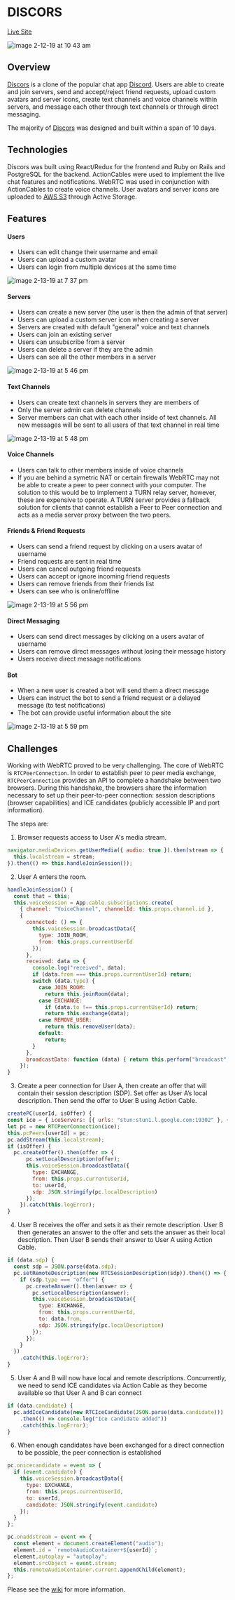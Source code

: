 # DISCORS

[Live Site](https://discors.herokuapp.com/#/)

![image 2-12-19 at 10 43 am](https://user-images.githubusercontent.com/4982876/52760440-8c526a00-2fdd-11e9-9c6c-96b68f7da4b1.jpg)

## Overview

[Discors](https://discors.herokuapp.com/#/) is a clone of the popular chat app [Discord](https://discordapp.com/). Users are able to create and join servers, send and accept/reject friend requests, upload custom avatars and server icons, create text channels and voice channels within servers, and message each other through text channels or through direct messaging.

The majority of [Discors](https://discors.herokuapp.com/#/) was designed and built within a span of 10 days.

## Technologies

Discors was built using React/Redux for the frontend and Ruby on Rails and PostgreSQL for the backend. ActionCables were used to implement the live chat features and notifications. WebRTC was used in conjunction with ActionCables to create voice channels. User avatars and server icons are uploaded to [AWS S3](https://aws.amazon.com/s3/) through Active Storage.

## Features

#### Users
  - Users can edit change their username and email
  - Users can upload a custom avatar
  - Users can login from multiple devices at the same time
  
![image 2-13-19 at 7 37 pm](https://user-images.githubusercontent.com/4982876/52754009-e8f65a80-2fc6-11e9-899f-670fd9bc3534.jpg)
  
#### Servers
  - Users can create a new server (the user is then the admin of that server)
  - Users can upload a custom server icon when creating a server
  - Servers are created with default "general" voice and text channels
  - Users can join an existing server
  - Users can unsubscribe from a server
  - Users can delete a server if they are the admin
  - Users can see all the other members in a server
  
![image 2-13-19 at 5 46 pm](https://user-images.githubusercontent.com/4982876/52749802-4d5ded80-2fb8-11e9-9293-9aa7d6dd73ac.jpg)

#### Text Channels
  - Users can create text channels in servers they are members of
  - Only the server admin can delete channels
  - Server members can chat with each other inside of text channels. All new messages will be sent to all users of that text channel in real time
  
![image 2-13-19 at 5 48 pm](https://user-images.githubusercontent.com/4982876/52749904-944be300-2fb8-11e9-9145-b0b7949a39aa.jpg)


#### Voice Channels
  - Users can talk to other members inside of voice channels
  - If you are behind a symetric NAT or certain firewalls WebRTC may not be able to create a peer to peer connect with your computer. The solution to this would be to implement a TURN relay server, however, these are expensive to operate. A TURN server provides a fallback solution for clients that cannot establish a Peer to Peer connection and acts as a media server proxy between the two peers.
  
#### Friends & Friend Requests
  - Users can send a friend request by clicking on a users avatar of username
  - Friend requests are sent in real time
  - Users can cancel outgoing friend requests
  - Users can accept or ignore incoming friend requests
  - Users can remove friends from their friends list
  - Users can see who is online/offline
  
![image 2-13-19 at 5 56 pm](https://user-images.githubusercontent.com/4982876/52749986-e2f97d00-2fb8-11e9-9a57-ddf26293013e.jpg)
  
#### Direct Messaging
  - Users can send direct messages by clicking on a users avatar of username
  - Users can remove direct messages without losing their message history
  - Users receive direct message notifications
  
#### Bot
  - When a new user is created a bot will send them a direct message
  - Users can instruct the bot to send a friend request or a delayed message (to test notifications)
  - The bot can provide useful information about the site
  
![image 2-13-19 at 5 59 pm](https://user-images.githubusercontent.com/4982876/52750073-2d7af980-2fb9-11e9-984d-67051e492edf.jpg)

## Challenges

Working with WebRTC proved to be very challenging. The core of WebRTC is `RTCPeerConnection`. In order to establish peer to peer media exchange, `RTCPeerConnection` provides an API to complete a handshake between two browsers. During this handshake, the browsers share the information necessary to set up their peer-to-peer connection: session descriptions (browser capabilities) and ICE candidates (publicly accessible IP and port information).

The steps are:

1. Browser requests access to User A's media stream.

```javascript
navigator.mediaDevices.getUserMedia({ audio: true }).then(stream => {
  this.localstream = stream;
}).then(() => this.handleJoinSession());
```

2. User A enters the room.

```javascript
handleJoinSession() {
  const that = this;
  this.voiceSession = App.cable.subscriptions.create(
    { channel: "VoiceChannel", channelId: this.props.channel.id },
    {
      connected: () => {
        this.voiceSession.broadcastData({
          type: JOIN_ROOM,
          from: this.props.currentUserId
        });
      },
      received: data => {
        console.log("received", data);
        if (data.from === this.props.currentUserId) return;
        switch (data.type) {
          case JOIN_ROOM:
            return this.joinRoom(data);
          case EXCHANGE:
            if (data.to !== this.props.currentUserId) return;
            return this.exchange(data);
          case REMOVE_USER:
            return this.removeUser(data);
          default:
            return;
        }
      },
      broadcastData: function (data) { return this.perform("broadcast", { channelId: that.props.channel.id, data }) }
    });
}
```

3. Create a peer connection for User A, then create an offer that will contain their session description (SDP). Set offer as User A’s local description. Then send the offer to User B using Action Cable.

```javascript
createPC(userId, isOffer) {
const ice = { iceServers: [{ urls: "stun:stun1.l.google.com:19302" }, { urls: "stun:stun2.l.google.com:19302" }] };
let pc = new RTCPeerConnection(ice);
this.pcPeers[userId] = pc;
pc.addStream(this.localstream);
if (isOffer) {
  pc.createOffer().then(offer => {
      pc.setLocalDescription(offer);
      this.voiceSession.broadcastData({
        type: EXCHANGE,
        from: this.props.currentUserId,
        to: userId,
        sdp: JSON.stringify(pc.localDescription)
      });
    }).catch(this.logError);
}
```

4. User B receives the offer and sets it as their remote description. User B then generates an answer to the offer and sets the answer as their local description. Then User B sends their answer to User A using Action Cable.

```javascript
if (data.sdp) {
  const sdp = JSON.parse(data.sdp);
  pc.setRemoteDescription(new RTCSessionDescription(sdp)).then(() => {
    if (sdp.type === "offer") {
      pc.createAnswer().then(answer => {
        pc.setLocalDescription(answer);
        this.voiceSession.broadcastData({
          type: EXCHANGE,
          from: this.props.currentUserId,
          to: data.from,
          sdp: JSON.stringify(pc.localDescription)
        });
      });
    }
  })
    .catch(this.logError);
}
```

5. User A and B will now have local and remote descriptions. Concurrently, we need to send ICE candidates via Action Cable as they become available so that User A and B can connect

```javascript
if (data.candidate) {
  pc.addIceCandidate(new RTCIceCandidate(JSON.parse(data.candidate)))
    .then(() => console.log("Ice candidate added"))
    .catch(this.logError);
}
```

6. When enough candidates have been exchanged for a direct connection to be possible, the peer connection is established

```javascript
pc.onicecandidate = event => {
  if (event.candidate) {
    this.voiceSession.broadcastData({
      type: EXCHANGE,
      from: this.props.currentUserId,
      to: userId,
      candidate: JSON.stringify(event.candidate)
    });
  }
};

pc.onaddstream = event => {
  const element = document.createElement("audio");
  element.id = `remoteAudioContainer+${userId}`;
  element.autoplay = "autoplay";
  element.srcObject = event.stream;
  this.remoteAudioContainer.current.appendChild(element);
};
```


Please see the [wiki](https://github.com/jeffdeliso/discors/wiki) for more information.

